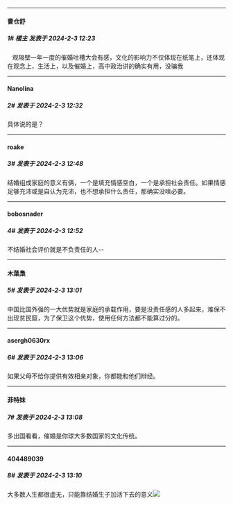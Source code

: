 
*****

####  曹仓舒  
##### 1#       楼主       发表于 2024-2-3 12:23

   观隔壁一年一度的催婚吐槽大会有感，文化的影响力不仅体现在纸笔上，还体现在观念上，生活上，以及催婚上，高中政治讲的确实有用，没骗我

*****

####  Nanolina  
##### 2#       发表于 2024-2-3 12:32

具体说的是？

*****

####  roake  
##### 3#       发表于 2024-2-3 12:48

结婚组成家庭的意义有俩，一个是填充情感空白，一个是承担社会责任。如果情感足够充沛或是自认为充沛，也不想承担什么责任，那确实没啥必要。

*****

####  bobosnader  
##### 4#       发表于 2024-2-3 12:52

不结婚社会评价就是不负责任的人--

*****

####  木葉梟  
##### 5#       发表于 2024-2-3 13:01

中国比国外强的一大优势就是家庭的承载作用，要是没责任感的人多起来，难保不出现贫民窟，为了保卫这个优势，使用任何方法都不能算过分的。

*****

####  asergh0630rx  
##### 6#       发表于 2024-2-3 13:06

如果父母不给你提供有效相亲对象，你都能和他们辩经。

*****

####  菲特妹  
##### 7#       发表于 2024-2-3 13:08

多出国看看，催婚是你球大多数国家的文化传统。

*****

####  404489039  
##### 8#       发表于 2024-2-3 13:10

大多数人生都很虚无，只能靠结婚生子加活下去的意义<img src="https://static.saraba1st.com/image/smiley/face2017/037.png" referrerpolicy="no-referrer">

